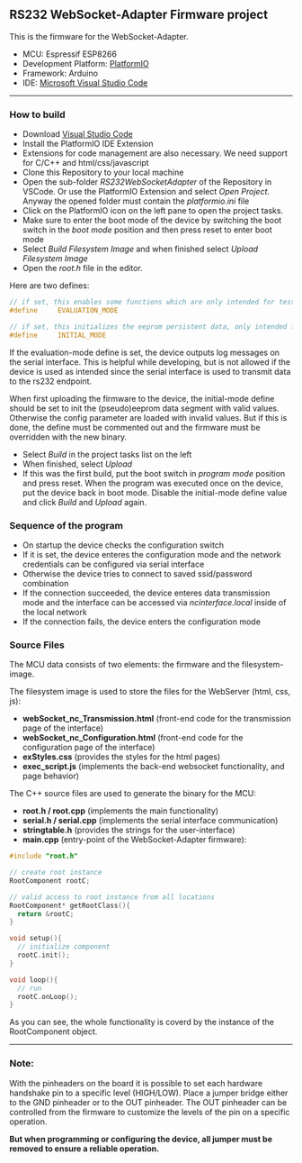 ## RS232 WebSocket-Adapter Firmware project

This is the firmware for the WebSocket-Adapter.
- MCU: Espressif ESP8266
- Development Platform: [PlatformIO](https://platformio.org/)
- Framework: Arduino
- IDE: [Microsoft Visual Studio Code](https://platformio.org/platformio-ide)

---

### How to build
- Download [Visual Studio Code](https://platformio.org/platformio-ide)
- Install the PlatformIO IDE Extension
- Extensions for code management are also necessary. We need support for C/C++ and html/css/javascript
- Clone this Repository to your local machine
- Open the sub-folder *RS232WebSocketAdapter* of the Repository in VSCode. Or use the PlatformIO Extension and select *Open Project*. Anyway the opened folder must contain the *platformio.ini* file
- Click on the PlatformIO icon on the left pane to open the project tasks.
- Make sure to enter the boot mode of the device by switching the boot switch in the *boot mode* position and then press reset to enter boot mode
- Select *Build Filesystem Image* and when finished select *Upload Filesystem Image*
- Open the *root.h* file in the editor.

Here are two defines:
```C++
// if set, this enables some functions which are only intended for testing purposes
#define     EVALUATION_MODE

// if set, this initializes the eeprom persistent data, only intended for initial startup of the device
#define     INITIAL_MODE 
```
If the evaluation-mode define is set, the device outputs log messages on the serial interface. This is helpful while developing, but is not allowed if the device is used as intended since the serial interface is used to transmit data to the rs232 endpoint.

When first uploading the firmware to the device, the initial-mode define should be set to init the (pseudo)eeprom data segment with valid values. Otherwise the config parameter are loaded with invalid values. But if this is done, the define must be commented out and the firmware must be overridden with the new binary.

- Select *Build* in the project tasks list on the left
- When finished, select *Upload*
- If this was the first build, put the boot switch in *program mode* position and press reset. When the program was executed once on the device, put the device back in boot mode. Disable the initial-mode define value and click *Build* and *Upload* again.

### Sequence of the program
- On startup the device checks the configuration switch
- If it is set, the device enteres the configuration mode and the network credentials can be configured via serial interface
- Otherwise the device tries to connect to saved ssid/password combination
- If the connection succeeded, the device enteres data transmission mode and the interface can be accessed via *ncinterface.local* inside of the local network
- If the connection fails, the device enters the configuration mode

### Source Files
The MCU data consists of two elements: the firmware and the filesystem-image.

The filesystem image is used to store the files for the WebServer (html, css, js):
- **webSocket_nc_Transmission.html**  (front-end code for the transmission page of the interface)
- **webSocket_nc_Configuration.html**  (front-end code for the configuration page of the interface)
- **exStyles.css**  (provides the styles for the html pages)
- **exec_script.js**  (implements the back-end websocket functionality, and page behavior)

The C++ source files are used to generate the binary for the MCU:
- **root.h / root.cpp**  (implements the main functionality)
- **serial.h / serial.cpp**  (implements the serial interface communication)
- **stringtable.h**  (provides the strings for the user-interface)
- **main.cpp**  (entry-point of the WebSocket-Adapter firmware):

```C++
#include "root.h"

// create root instance
RootComponent rootC;

// valid access to root instance from all locations
RootComponent* getRootClass(){
  return &rootC;
}

void setup(){
  // initialize component
  rootC.init();
}

void loop(){
  // run
  rootC.onLoop();
}
```
As you can see, the whole functionality is coverd by the instance of the RootComponent object.

---

### Note:
With the pinheaders on the board it is possible to set each hardware handshake pin to a specific level (HIGH/LOW). Place a jumper bridge either to the GND pinheader or to the OUT pinheader. The OUT pinheader can be controlled from the firmware to customize the levels of the pin on a specific operation.

**But when programming or configuring the device, all jumper must be removed to ensure a reliable operation.**
